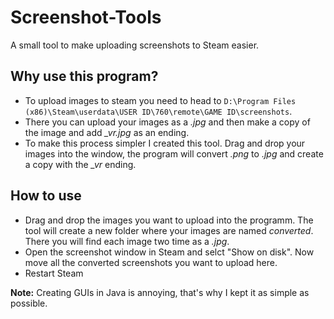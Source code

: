 # Screenshot-Tools
A small tool to make uploading screenshots to Steam easier.

## Why use this program?
* To upload images to steam you need to head to ``` D:\Program Files (x86)\Steam\userdata\USER ID\760\remote\GAME ID\screenshots ```.
* There you can upload your images as a *.jpg* and then make a copy of the image and add *_vr.jpg* as an ending.
* To make this process simpler I created this tool. Drag and drop your images into the window, the program will convert *.png* to *.jpg* and create a copy with the *_vr* ending.

## How to use
* Drag and drop the images you want to upload into the programm. The tool will create a new folder where your images are named *converted*. There you will find each image two time as a *.jpg*. 
* Open the screenshot window in Steam and selct "Show on disk". Now move all the converted screenshots you want to upload here.
* Restart Steam

**Note:**
Creating GUIs in Java is annoying, that's why I kept it as simple as possible.
